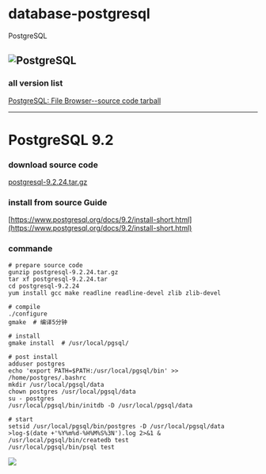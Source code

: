 # database-postgresql
PostgreSQL

![PostgreSQL](https://www.postgresql.org/media/img/about/press/elephant.png)
---

### all version list
[PostgreSQL: File Browser--source code tarball](https://www.postgresql.org/ftp/source/)

---

# PostgreSQL 9.2

### download source code
[postgresql-9.2.24.tar.gz](https://ftp.postgresql.org/pub/source/v9.2.24/postgresql-9.2.24.tar.gz)

### install from source Guide
[https://www.postgresql.org/docs/9.2/install-short.html](https://www.postgresql.org/docs/9.2/install-short.html)

### commande

```
# prepare source code
gunzip postgresql-9.2.24.tar.gz
tar xf postgresql-9.2.24.tar
cd postgresql-9.2.24
yum install gcc make readline readline-devel zlib zlib-devel

# compile
./configure
gmake  # 编译5分钟

# install
gmake install  # /usr/local/pgsql/

# post install
adduser postgres
echo 'export PATH=$PATH:/usr/local/pgsql/bin' >> /home/postgres/.bashrc
mkdir /usr/local/pgsql/data
chown postgres /usr/local/pgsql/data
su - postgres
/usr/local/pgsql/bin/initdb -D /usr/local/pgsql/data

# start
setsid /usr/local/pgsql/bin/postgres -D /usr/local/pgsql/data >log-$(date +'%Y%m%d-%H%M%S%3N').log 2>&1 &
/usr/local/pgsql/bin/createdb test
/usr/local/pgsql/bin/psql test
```


![](README/2023-11-20-15-47-03.png)









